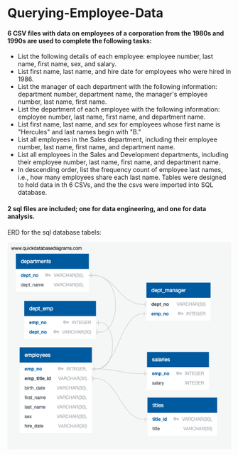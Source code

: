 # Querying-Employee-Data
#### 6 CSV files with data on employees of a corporation from the 1980s and 1990s are used to complete the following tasks:
* List the following details of each employee: employee number, last name, first name, sex, and salary.
* List first name, last name, and hire date for employees who were hired in 1986.
* List the manager of each department with the following information: department number, department name, the manager's employee number, last name, first name.
* List the department of each employee with the following information: employee number, last name, first name, and department name.
* List first name, last name, and sex for employees whose first name is "Hercules" and last names begin with "B."
* List all employees in the Sales department, including their employee number, last name, first name, and department name.
* List all employees in the Sales and Development departments, including their employee number, last name, first name, and department name.
* In descending order, list the frequency count of employee last names, i.e., how many employees share each last name.
Tables were designed to hold data in th 6 CSVs, and the the csvs were imported into SQL database.

#### 2 sql files are included; one for data engineering, and one for data analysis.
ERD for the sql database tabels:

![ERD](SQL_CALLENGE_ERD.png 'ERD')
